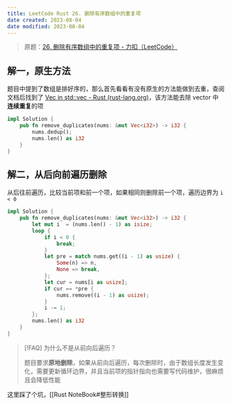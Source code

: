 ```yaml
---
title: LeetCode Rust 26. 删除有序数组中的重复项
date created: 2023-08-04
date modified: 2023-08-04
---
```


> 原题：[26. 删除有序数组中的重复项 - 力扣（LeetCode）](https://leetcode.cn/problems/remove-duplicates-from-sorted-array/)

## 解一，原生方法

题目中提到了数组是排好序的，那么首先看看有没有原生的方法能做到去重，查阅文档后找到了 [Vec in std::vec - Rust (rust-lang.org)](https://doc.rust-lang.org/std/vec/struct.Vec.html#method.dedup)，该方法能去除 vector 中**连续重复**的项

```rust
impl Solution {
    pub fn remove_duplicates(nums: &mut Vec<i32>) -> i32 {
        nums.dedup();
        nums.len() as i32
    }
}
```

## 解二，从后向前遍历删除

从后往前遍历，比较当前项和前一个项，如果相同则删除前一个项，遍历边界为 `i < 0`

```rust
impl Solution {
    pub fn remove_duplicates(nums: &mut Vec<i32>) -> i32 {
        let mut i  = (nums.len() - 1) as isize;
        loop {
            if i < 0 {
                break;
            }
            let pre = match nums.get((i - 1) as usize) {
                Some(n) => n,
                None => break,
            };
            let cur = nums[i as usize];
            if cur == *pre {
                nums.remove((i - 1) as usize);
            }
            i -= 1;
        };
        nums.len() as i32
    }
}
```

> [!FAQ] 为什么不是从前向后遍历？
> 
> 题目要求**原地删除**，如果从前向后遍历，每次删除时，由于数组长度发生变化，需要更新循环边界，并且当前项的指针指向也需要写代码维护，很麻烦且会降低性能

这里踩了个坑，[[Rust NoteBook#整形转换]]